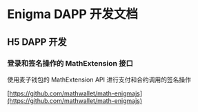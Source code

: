 # Enigma DAPP 开发文档

## H5 DAPP 开发

### 登录和签名操作的 MathExtension 接口

使用麦子钱包的 MathExtension API 进行支付和合约调用的签名操作

[https://github.com/mathwallet/math-enigmajs](https://github.com/mathwallet/math-enigmajs)
